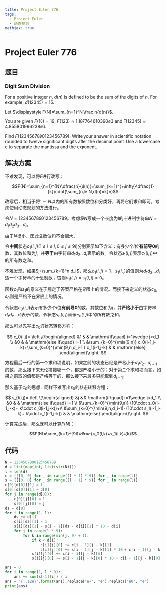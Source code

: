 ```yaml
---
title: Project Euler 776
tags:
  - Project Euler
  - 动态规划
mathjax: true
---
```

<escape><!-- more --></escape>
    
# Project Euler 776
## 题目
### Digit Sum Division



For a positive integer $n$, $d(n)$ is defined to be the sum of the digits of $n$. For example, $d(12345)=15$.


Let $\displaystyle F(N)=\sum_{n=1}^N \frac n{d(n)}$. 


You are given $F(10)=19$, $F(123)\approx 1.187764610390e3$ and $F(12345)\approx 4.855801996238e6$.


Find $F(1234567890123456789)$. Write your answer in scientific notation rounded to twelve significant digits after the decimal point. Use a lowercase e to separate the mantissa and the exponent.



## 解决方案

不难发现，可以将$F$进行改写：

$$F(N)=\sum_{n=1}^{N}\dfrac{n}{d(n)}=\sum_{k=1}^{+\infty}\dfrac{1}{k}\cdot(\sum_{n\le N,d(n)=k}n)$$

改写后，相当于将$1\sim N$以内的所有数按照数位和分类好，再将它们求和即可，考虑使用动态规划的方法进行。

令$N=1234567890123456789$。考虑将$N$写成一个长度为$l$的十进制字符串$N=d_1d_2d_3\dots d_l$。

由于$N$很小，因此总数位和不会很大。

令**中间**状态$c_1(i,j)(1\le i\le l,0\le j\le 9i)$分别表示如下含义：有多少个$i$位**有前导0**的数，其数位和为$j$，并**等于**由字符串$d_1d_2\dots d_i$表示的数。令状态$s_1(i,j)$表示$c_1(i,j)$中的所有数之和。

不难发现，如果$j=\sum_{k=1}^n d_i$，那么$c_1(i,j)=1$，$s_1(i,j)$的值则为$d_1d_2\dots d_i$这一个字符串的十进制数；否则$c_1(i,j)=s_1(i,j)=0$。

函数$c_1$和$s_1$的意义在于规定了答案严格在界限上的情况。而接下来定义的状态$c_0,s_0$则是严格不在界限上的情况。

令状态$c_0(i,j)$表示有多少个$i$位**有前导0**的数，其数位和为$j$，并**严格小于**由字符串$d_1d_2\dots d_i$表示的数。令状态$s_0(i,j)$表示$c_0(i,j)$中的所有数之和。

那么可以先写出$c_0$的状态转移方程：

$$
c_0(i,j)=
\left \{\begin{aligned}
  &1  & & \mathrm{if\quad} i=1\wedge j<d_1 \\
  &0 & & \mathrm{else if\quad} i=1 \\
  &\sum_{k=0}^{\min(9,n)} c_0(i-1,j-k)+\sum_{k=0}^{\min(9,n,d_i-1)} c_1(i-1,j-k) & & \mathrm{else}
\end{aligned}\right.
$$

方程最后一行的第一个求和项说明，如果之前的状态已经是严格小于$d_1d_2\dots d_{i-1}$的数，那么接下来无论拼接哪一个，都是严格小于的；对于第二个求和项而言，如果之前取的值都是严格等于的，那么接下来最多只能取到$d_{i-1}$。

那么基于$c_0$的思想，同样不难写出$s_0$的状态转移方程：

$$
s_0(i,j)=
\left \{\begin{aligned}
  &j  & & \mathrm{if\quad} i=1\wedge j<d_1 \\
  &0 & & \mathrm{else if\quad} i=1 \\
  &\sum_{k=0}^{\min(9,n)} (10\cdot s_0(i-1,j-k)+ k\cdot c_0(i-1,j-k))+\\
  &\sum_{k=0}^{\min(9,n,d_i-1)} (10\cdot s_1(i-1,j-k)+ k\cdot c_1(i-1,j-k)) & & \mathrm{else}
\end{aligned}\right.
$$

计算完成后，那么就可以计算$F(N)$：

$$F(N)=\sum_{k=1}^{9l}\dfrac{s_0(l,k)+s_1(l,k)}{k}$$

## 代码


```py
N = 1234567890123456789
d = list(map(int, list(str(N))))
l = len(d)
c = [[[0, 0] for _ in range((l + 1) * 9)] for _ in range(l)]
s = [[[0, 0] for _ in range((l + 1) * 9)] for _ in range(l)]
c[0][d[0]][1] = 1
s[0][d[0]][1] = d[0]
for j in range(d[0]):
    c[0][j][0] = 1
    s[0][j][0] = j
ds = d[0]
for i in range(1, l):
    ds += d[i]
    c[i][ds][1] = 1
    s[i][ds][1] = s[i - 1][ds - d[i]][1] * 10 + d[i]
    for j in range(l * 9):
        for k in range(min(j, 9) + 1):
            if k < d[i]:
                c[i][j][0] += c[i - 1][j - k][1]
                s[i][j][0] += s[i - 1][j - k][1] * 10 + c[i - 1][j - k][1] * k
            c[i][j][0] += c[i - 1][j - k][0]
            s[i][j][0] += s[i - 1][j - k][0] * 10 + c[i - 1][j - k][0] * k

ans = 0
for i in range(1, l * 9):
    ans += sum(s[-1][i]) / i
ans = "{:.12e}".format(ans).replace("e+", "e").replace("e0", "e")
print(ans)

```